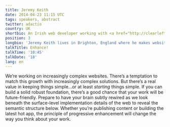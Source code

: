 ```yaml
---
title: Jeremy Keith
date: 2014-04-23 11:15 UTC
tags: speakers, abstract
twitter: adactio
country: UK
shortbio: An Irish web developer working with <a href="http://clearleft.com/">Clearleft</a> curating <a href="http://2014.dconstruct.org/">dConstruct</a>.
position: 3
longbio: 'Jeremy Keith lives in Brighton, England where he makes websites with the splendid design agency <a href="http://clearleft.com/">Clearleft</a>. You may know him from such books as <a href="http://domscripting.com/">DOM Scripting: JavaScript’s New Hope</a>, <a href="http://bulletproofajax.com/">Bulletproof Ajax - The Browser Strikes Back</a>, and <a href="http://html5forwebdesigners.com/">HTML5 For Web Designers - Return Of The Standards</a>. He’s the curator of <a href="http://dconstruct.org/">the dConstruct conference</a> as well as <a href="http://brightonsf.adactio.com/">Brighton SF</a>, and he organised the world’s first <a href="http://sciencehackday.com/">Science Hack Day</a>. He also made the website <a href="http://huffduffer.com/">Huffduffer</a> to allow people to make podcasts of found sounds&mdash;it’s like Instapaper for audio files. Hailing from Erin’s green shores, Jeremy maintains his link to Irish traditional music running the community site <a href="http://thesession.org/">The Session</a>. He also indulges a darker side of his bouzouki-playing in the band <a href="http://saltercane.com/">Salter Cane</a>. Jeremy spends most of his time goofing off on the internet, documenting his time-wasting on <a href="http://adactio.com/">adactio.com,</a> where he has been writing for over ten years.'
talkTitle: Enhance!
talkTime: '10:45'
talkDate: '18'
lang: en
---
```


We’re working on increasingly complex websites. There’s a temptation to match this growth with increasingly complex solutions. But there’s a real value in keeping things simple...or at least _starting_ things simple. If you can build a solid robust foundation, there’s a good chance that your work will be future-friendly. Prepare to have your brain subtly rewired as we look beneath the surface-level implementation details of the web to reveal the semantic structure below. Whether you’re publishing content or building the latest hot app, the principle of progressive enhancement will change the way you think about your work. 